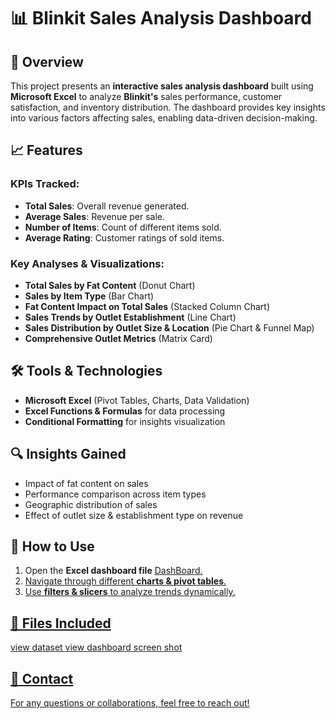 # 📊 Blinkit Sales Analysis Dashboard

## 📌 Overview  
This project presents an **interactive sales analysis dashboard** built using **Microsoft Excel** to analyze **Blinkit's** sales performance, customer satisfaction, and inventory distribution. The dashboard provides key insights into various factors affecting sales, enabling data-driven decision-making.

## 📈 Features  
### **KPIs Tracked**:  
- **Total Sales**: Overall revenue generated.  
- **Average Sales**: Revenue per sale.  
- **Number of Items**: Count of different items sold.  
- **Average Rating**: Customer ratings of sold items.  

### **Key Analyses & Visualizations**:  
- **Total Sales by Fat Content** (Donut Chart)  
- **Sales by Item Type** (Bar Chart)  
- **Fat Content Impact on Total Sales** (Stacked Column Chart)  
- **Sales Trends by Outlet Establishment** (Line Chart)  
- **Sales Distribution by Outlet Size & Location** (Pie Chart & Funnel Map)  
- **Comprehensive Outlet Metrics** (Matrix Card)  

## 🛠️ Tools & Technologies  
- **Microsoft Excel** (Pivot Tables, Charts, Data Validation)  
- **Excel Functions & Formulas** for data processing  
- **Conditional Formatting** for insights visualization  

## 🔍 Insights Gained  
- Impact of fat content on sales  
- Performance comparison across item types  
- Geographic distribution of sales  
- Effect of outlet size & establishment type on revenue  

## 🚀 How to Use  
1. Open the **Excel dashboard file**  <a href="https://github.com/Vamshiaheer143/Blinkit_Sales_Analysis_Dashboard/blob/main/BlinkIT%20Grocery%20Data%20Excel%20(Recovered).xlsx">  DashBoard.  
2. Navigate through different **charts & pivot tables**.  
3. Use **filters & slicers** to analyze trends dynamically.  

## 📁 Files Included  
 <a href="https://github.com/Vamshiaheer143/Blinkit_Sales_Analysis_Dashboard/blob/main/BlinkIT%20Grocery%20Data%20Excel.xlsx"> view dataset </a>
 <a href="https://github.com/Vamshiaheer143/Blinkit_Sales_Analysis_Dashboard/blob/main/blinkit%20dashboard.png"> view dashboard screen shot

  

## 📧 Contact 
For any questions or collaborations, feel free to reach out!

